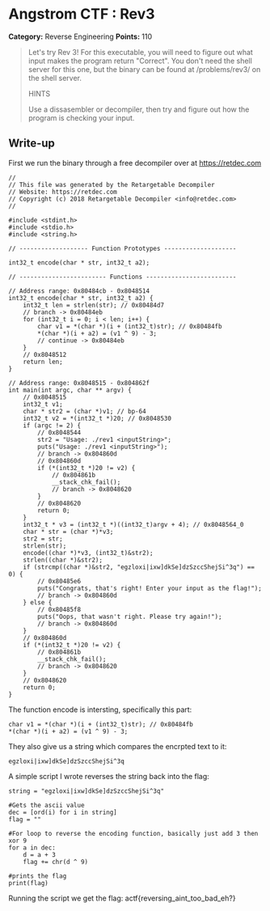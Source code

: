 # Angstrom CTF : Rev3

**Category:** Reverse Engineering
**Points:** 110
 

> Let's try Rev 3! For this executable, you will need to figure out what input makes the program return "Correct". You don't need the shell server for this one, but the binary can be found at /problems/rev3/ on the shell server.
> 
> 
>  HINTS
> 
> Use a dissasembler or decompiler, then try and figure out how the program is checking your input.


## Write-up
First we run the binary through a free decompiler over at https://retdec.com
```
//
// This file was generated by the Retargetable Decompiler
// Website: https://retdec.com
// Copyright (c) 2018 Retargetable Decompiler <info@retdec.com>
//

#include <stdint.h>
#include <stdio.h>
#include <string.h>

// ------------------- Function Prototypes --------------------

int32_t encode(char * str, int32_t a2);

// ------------------------ Functions -------------------------

// Address range: 0x80484cb - 0x8048514
int32_t encode(char * str, int32_t a2) {
    int32_t len = strlen(str); // 0x80484d7
    // branch -> 0x80484eb
    for (int32_t i = 0; i < len; i++) {
        char v1 = *(char *)(i + (int32_t)str); // 0x80484fb
        *(char *)(i + a2) = (v1 ^ 9) - 3;
        // continue -> 0x80484eb
    }
    // 0x8048512
    return len;
}

// Address range: 0x8048515 - 0x804862f
int main(int argc, char ** argv) {
    // 0x8048515
    int32_t v1;
    char * str2 = (char *)v1; // bp-64
    int32_t v2 = *(int32_t *)20; // 0x8048530
    if (argc != 2) {
        // 0x8048544
        str2 = "Usage: ./rev1 <inputString>";
        puts("Usage: ./rev1 <inputString>");
        // branch -> 0x804860d
        // 0x804860d
        if (*(int32_t *)20 != v2) {
            // 0x804861b
            __stack_chk_fail();
            // branch -> 0x8048620
        }
        // 0x8048620
        return 0;
    }
    int32_t * v3 = (int32_t *)((int32_t)argv + 4); // 0x8048564_0
    char * str = (char *)*v3;
    str2 = str;
    strlen(str);
    encode((char *)*v3, (int32_t)&str2);
    strlen((char *)&str2);
    if (strcmp((char *)&str2, "egzloxi|ixw]dkSe]dzSzccShejSi^3q") == 0) {
        // 0x80485e6
        puts("Congrats, that's right! Enter your input as the flag!");
        // branch -> 0x804860d
    } else {
        // 0x80485f8
        puts("Oops, that wasn't right. Please try again!");
        // branch -> 0x804860d
    }
    // 0x804860d
    if (*(int32_t *)20 != v2) {
        // 0x804861b
        __stack_chk_fail();
        // branch -> 0x8048620
    }
    // 0x8048620
    return 0;
}
```

The function encode is intersting, specifically this part:
```
char v1 = *(char *)(i + (int32_t)str); // 0x80484fb
*(char *)(i + a2) = (v1 ^ 9) - 3;
```
They also give us a string which compares the encrpted text to it:
```
egzloxi|ixw]dkSe]dzSzccShejSi^3q
```

A simple script I wrote reverses the string back into the flag:
```
string = "egzloxi|ixw]dkSe]dzSzccShejSi^3q"

#Gets the ascii value
dec = [ord(i) for i in string]
flag = ""

#For loop to reverse the encoding function, basically just add 3 then xor 9
for a in dec:
	d = a + 3
	flag += chr(d ^ 9)

#prints the flag
print(flag)
```

Running the script we get the flag: actf{reversing_aint_too_bad_eh?}
